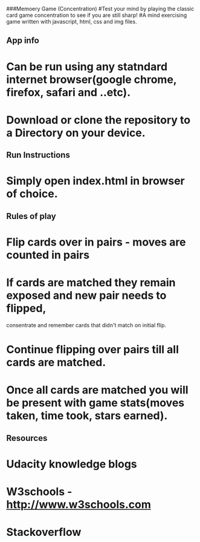 ###Memoery Game (Concentration)
#Test your mind by playing the classic card game concentration to see if you are still sharp!
#A mind exercising game written with javascript, html, css and img files.

## App info
# Can be run using any statndard internet browser(google chrome, firefox, safari and ..etc).
# Download or clone the repository to a Directory on your device.

## Run Instructions
# Simply open index.html in browser of choice.

## Rules of play
# Flip cards over in pairs - moves are counted in pairs
# If cards are matched they remain exposed and new pair needs to flipped,
consentrate and remember cards that didn't match on initial flip.
# Continue flipping over pairs till all cards are matched.
# Once all cards are matched you will be present with game stats(moves taken, time took, stars earned).

## Resources
# Udacity knowledge blogs
# W3schools - http://www.w3schools.com
# Stackoverflow
